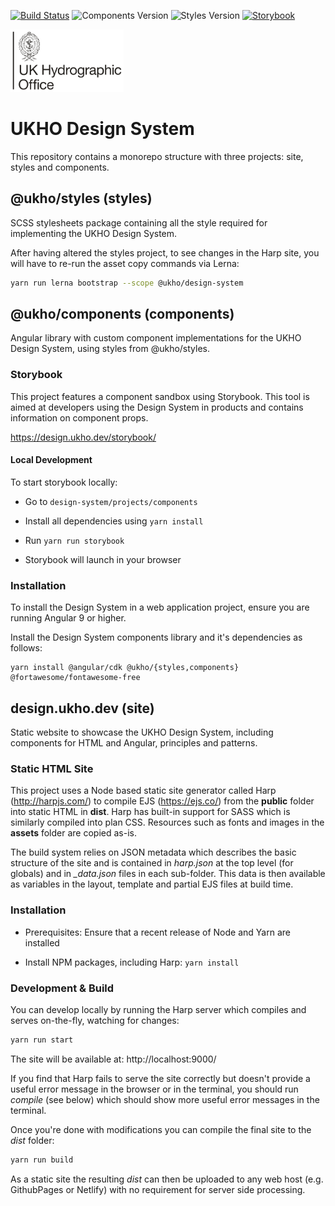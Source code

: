 [![Build Status](https://dev.azure.com/ukhogov/Pipelines/_apis/build/status/UKHO.design-system?branchName=master)](https://dev.azure.com/ukhogov/Pipelines/_build/latest?definitionId=48&branchName=master) ![Components Version](https://img.shields.io/npm/v/@ukho/components?label=%40ukho%2Fcomponents) ![Styles Version](https://img.shields.io/npm/v/@ukho/styles?label=%40ukho%2Fstyles) [![Storybook](https://cdn.jsdelivr.net/gh/storybookjs/brand@master/badge/badge-storybook.svg)](https://design.ukho.dev/storybook)

<img src="projects/site/public/images/UKHO%20stacked%20logo.svg" height=100>

# UKHO Design System

This repository contains a monorepo structure with three projects: site, styles and components.

## @ukho/styles (styles)

SCSS stylesheets package containing all the style required for implementing the UKHO Design System.

After having altered the styles project, to see changes in the Harp site, you will have to re-run the asset copy commands via Lerna:

```bash
yarn run lerna bootstrap --scope @ukho/design-system
```

## @ukho/components (components)

Angular library with custom component implementations for the UKHO Design System, using styles from @ukho/styles.

### Storybook

This project features a component sandbox using Storybook. This tool is aimed at developers using the Design System in products and contains information on component props. 

https://design.ukho.dev/storybook/

#### Local Development

To start storybook locally:

- Go to `design-system/projects/components`

- Install all dependencies using `yarn install`

- Run `yarn run storybook`

- Storybook will launch in your browser

### Installation

To install the Design System in a web application project, ensure you are running Angular 9 or higher.

Install the Design System components library and it's dependencies as follows:

```shell script
yarn install @angular/cdk @ukho/{styles,components} @fortawesome/fontawesome-free
```

## design.ukho.dev (site)

Static website to showcase the UKHO Design System, including components for HTML and Angular, principles and patterns.

### Static HTML Site

This project uses a Node based static site generator called Harp (http://harpjs.com/)
to compile EJS (https://ejs.co/) from the **public** folder into static HTML in **dist**.
Harp has built-in support for SASS which is similarly compiled into plan CSS. Resources
such as fonts and images in the **assets** folder are copied as-is.

The build system relies on JSON metadata which describes the basic structure of the site
and is contained in _harp.json_ at the top level (for globals) and in _\_data.json_ files
in each sub-folder. This data is then available as variables in the layout, template and
partial EJS files at build time.

### Installation

- Prerequisites: Ensure that a recent release of Node and Yarn are installed

- Install NPM packages, including Harp: `yarn install`

### Development & Build

You can develop locally by running the Harp server which compiles and serves on-the-fly,
watching for changes:

```bash
yarn run start
```

The site will be available at: http://localhost:9000/

If you find that Harp fails to serve the site correctly but doesn't provide a useful
error message in the browser or in the terminal, you should run _compile_ (see below)
which should show more useful error messages in the terminal.

Once you're done with modifications you can compile the final site to the _dist_ folder:

```bash
yarn run build
```

As a static site the resulting _dist_ can then be uploaded to any web host
(e.g. GithubPages or Netlify) with no requirement for server side processing.
